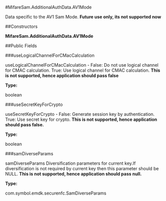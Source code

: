 #MifareSam.AdditionalAuthData.AV1Mode

Data specific to the AV1 Sam Mode. **Future use only, its not
 supported now**



##Constructors

**MifareSam.AdditionalAuthData.AV1Mode**



##Public Fields

###useLogicalChannelForCMacCalculation

useLogicalChannelForCMacCalculation - False: Do not use logical
 channel for CMAC calculation. True: Use logical channel for CMAC
 calculation. **This is not supported, hence application should
 pass false**

**Type:**

boolean

###useSecretKeyForCrypto

useSecretKeyForCrypto - False: Generate session key by
 authentication. True: Use secret key for crypto. **This is not
 supported, hence application should pass false.**

**Type:**

boolean

###samDiverseParams

samDiverseParams Diversification parameters for current key.If
 diversification is not required by current key then this
 parameter should be NULL. **This is not supported, hence
 application should pass null.**

**Type:**

com.symbol.emdk.securenfc.SamDiverseParams

